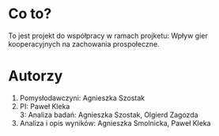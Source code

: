 # Co to?

To jest projekt do współpracy w ramach projketu: Wpływ gier kooperacyjnych na zachowania prospołeczne.


# Autorzy

1. Pomysłodawczyni: Agnieszka Szostak  
2. PI: Paweł Kleka  
3: Analiza badań: Agnieszka Szostak, Olgierd Zagozda  
4. Analiza i opis wyników: Agnieszka Smolnicka, Paweł Kleka  

